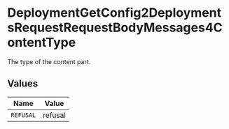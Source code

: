 # DeploymentGetConfig2DeploymentsRequestRequestBodyMessages4ContentType

The type of the content part.


## Values

| Name      | Value     |
| --------- | --------- |
| `REFUSAL` | refusal   |